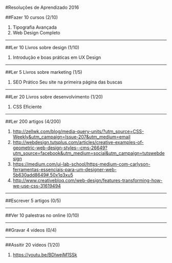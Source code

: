 #Resoluções de Aprendizado 2016

##Fazer 10 cursos (2/10)

1. Tipografia Avançada
2. Web Design Completo

-------------------------------------------


##Ler 10 Livros sobre design (1/10)

1. Introdução e boas práticas em UX Design

-------------------------------------------

##Ler 5 Livros sobre marketing (1/5)

1. SEO Prático Seu site na primeira página das buscas


-------------------------------------------

##Ler 20 Livros sobre desenvolvimento (1/20)

1. CSS Eficiente


-------------------------------------------

##Ler 200 artigos (4/200)

1. http://zellwk.com/blog/media-query-units/?utm_source=CSS-Weekly&utm_campaign=Issue-207&utm_medium=email
2. http://webdesign.tutsplus.com/articles/creative-examples-of-geometric-web-design-styles--cms-26649?utm_source=facebook&utm_medium=social&utm_campaign=tutswebdesign
3. https://medium.com/ui-lab-school/https-medium-com-carlyson-ferramentas-essenciais-para-um-designer-web-5b630add8649#.50x1q3xu5
4. http://www.creativebloq.com/web-design/features-transforming-how-we-use-css-31619494

-------------------------------------------    

##Escrever 5 artigos (0/5)

-------------------------------------------

##Ver 10 palestras no online (0/10)

-------------------------------------------

##Gravar 4 vídeos (0/4)


-------------------------------------------

##Assitir 20 vídeos (1/20)

1. https://youtu.be/BDIwejM1SSk

